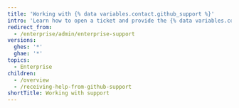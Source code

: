 ```yaml
---
title: 'Working with {% data variables.contact.github_support %}'
intro: 'Learn how to open a ticket and provide the {% data variables.contact.enterprise_support %} team with the information they need to resolve your issues.'
redirect_from:
  - /enterprise/admin/enterprise-support
versions:
  ghes: '*'
  ghae: '*'
topics:
  - Enterprise
children:
  - /overview
  - /receiving-help-from-github-support
shortTitle: Working with support
---
```


